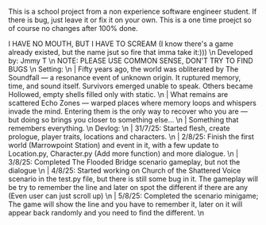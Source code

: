 This is a school project from a non experience software engineer student.
If there is bug, just leave it or fix it on your own.
This is a one time proejct so of course no changes after 100% done.

I HAVE NO MOUTH, BUT I HAVE TO SCREAM (I know there's a game already existed, but the name jsut so fire that imma take it:))) \n
Developed by: Jmmy T \n
NOTE: PLEASE USE COMMON SENSE, DON'T TRY TO FIND BUGS \n
Setting:  \n
 | Fifty years ago, the world was obliterated by The Soundfall — a resonance event of unknown origin. It ruptured memory, time, and sound itself. Survivors emerged unable to speak. Others became Hollowed, empty shells filled only with static. \n
 | What remains are scattered Echo Zones — warped places where memory loops and whispers invade the mind. Entering them is the only way to recover who you are — but doing so brings you closer to something else... \n
 | Something that remembers everything. \n
 Devlog: \n
 | 31/7/25: Started flesh, create prologue, player traits, locations and characters. \n
 | 2/8/25: Finish the first world (Marrowpoint Station) and event in it, with a few update to Location.py, Character.py (Add more function) and more dialogue. \n
 | 3/8/25: Completed The Flooded Bridge scenario gameplay, but not the dialogue \n
 | 4/8/25: Started working on Church of the Shattered Voice scenario in the test.py file, but there is still some bug in it. The gameplay will be try to remember the line and later on spot the different if there are any (Even user can just scroll up) \n
 | 5/8/25: Completed the scenario minigame; The game will show the line and you have to remember it, later on it will appear back randomly and you need to find the different. \n
